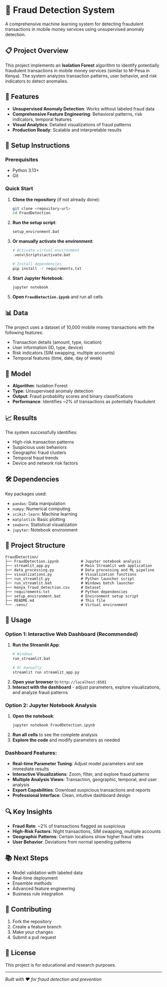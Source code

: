 # 🚨 Fraud Detection System

A comprehensive machine learning system for detecting fraudulent transactions in mobile money services using unsupervised anomaly detection.

## 📋 Project Overview

This project implements an **Isolation Forest** algorithm to identify potentially fraudulent transactions in mobile money services (similar to M-Pesa in Kenya). The system analyzes transaction patterns, user behavior, and risk indicators to detect anomalies.

## 🎯 Features

- **Unsupervised Anomaly Detection**: Works without labeled fraud data
- **Comprehensive Feature Engineering**: Behavioral patterns, risk indicators, temporal features
- **Visual Analytics**: Detailed visualizations of fraud patterns
- **Production Ready**: Scalable and interpretable results

## 🔧 Setup Instructions

### Prerequisites
- Python 3.13+
- Git

### Quick Start

1. **Clone the repository** (if not already done):
   ```bash
   git clone <repository-url>
   cd FraudDetection
   ```

2. **Run the setup script**:
   ```bash
   setup_environment.bat
   ```

3. **Or manually activate the environment**:
   ```bash
   # Activate virtual environment
   .venv\Scripts\activate.bat
   
   # Install dependencies
   pip install -r requirements.txt
   ```

4. **Start Jupyter Notebook**:
   ```bash
   jupyter notebook
   ```

5. **Open `FraudDetection.ipynb`** and run all cells

## 📊 Data

The project uses a dataset of 10,000 mobile money transactions with the following features:
- Transaction details (amount, type, location)
- User information (ID, type, device)
- Risk indicators (SIM swapping, multiple accounts)
- Temporal features (time, date, day of week)

## 🤖 Model

- **Algorithm**: Isolation Forest
- **Type**: Unsupervised anomaly detection
- **Output**: Fraud probability scores and binary classifications
- **Performance**: Identifies ~2% of transactions as potentially fraudulent

## 📈 Results

The system successfully identifies:
- High-risk transaction patterns
- Suspicious user behaviors
- Geographic fraud clusters
- Temporal fraud trends
- Device and network risk factors

## 🛠️ Dependencies

Key packages used:
- `pandas`: Data manipulation
- `numpy`: Numerical computing
- `scikit-learn`: Machine learning
- `matplotlib`: Basic plotting
- `seaborn`: Statistical visualization
- `jupyter`: Notebook environment

## 📁 Project Structure

```
FraudDetection/
├── FraudDetection.ipynb          # Jupyter notebook analysis
├── streamlit_app.py              # Main Streamlit web application
├── data_processing.py            # Data processing and ML pipeline
├── visualizations.py             # Visualization functions
├── run_streamlit.py              # Python launcher script
├── run_streamlit.bat             # Windows batch launcher
├── kenya_fraud_detection.csv     # Dataset
├── requirements.txt              # Python dependencies
├── setup_environment.bat         # Environment setup script
├── README.md                     # This file
└── .venv/                        # Virtual environment
```

## 🚀 Usage

### Option 1: Interactive Web Dashboard (Recommended)
1. **Run the Streamlit App**:
   ```bash
   # Windows
   run_streamlit.bat
   
   # Or manually
   streamlit run streamlit_app.py
   ```
2. **Open your browser** to `http://localhost:8501`
3. **Interact with the dashboard** - adjust parameters, explore visualizations, and analyze fraud patterns

### Option 2: Jupyter Notebook Analysis
1. **Open the notebook**:
   ```bash
   jupyter notebook FraudDetection.ipynb
   ```
2. **Run all cells** to see the complete analysis
3. **Explore the code** and modify parameters as needed

### Dashboard Features:
- **Real-time Parameter Tuning**: Adjust model parameters and see immediate results
- **Interactive Visualizations**: Zoom, filter, and explore fraud patterns
- **Multiple Analysis Views**: Transaction, geographic, temporal, and user analysis
- **Export Capabilities**: Download suspicious transactions and reports
- **Professional Interface**: Clean, intuitive dashboard design

## 🔍 Key Insights

- **Fraud Rate**: ~2% of transactions flagged as suspicious
- **High-Risk Factors**: Night transactions, SIM swapping, multiple accounts
- **Geographic Patterns**: Certain locations show higher fraud rates
- **User Behavior**: Deviations from normal spending patterns

## 📚 Next Steps

- Model validation with labeled data
- Real-time deployment
- Ensemble methods
- Advanced feature engineering
- Business rule integration

## 🤝 Contributing

1. Fork the repository
2. Create a feature branch
3. Make your changes
4. Submit a pull request

## 📄 License

This project is for educational and research purposes.

---

*Built with ❤️ for fraud detection and prevention*
